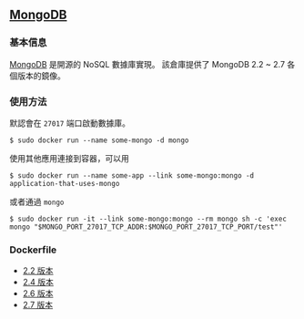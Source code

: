 ## [MongoDB](https://registry.hub.docker.com/_/mongo/)

### 基本信息
[MongoDB](https://en.wikipedia.org/wiki/MongoDB) 是開源的 NoSQL 數據庫實現。
該倉庫提供了 MongoDB 2.2 ~ 2.7 各個版本的鏡像。

### 使用方法
默認會在 `27017` 端口啟動數據庫。
```
$ sudo docker run --name some-mongo -d mongo
```

使用其他應用連接到容器，可以用
```
$ sudo docker run --name some-app --link some-mongo:mongo -d application-that-uses-mongo
```
或者通過 `mongo`
```
$ sudo docker run -it --link some-mongo:mongo --rm mongo sh -c 'exec mongo "$MONGO_PORT_27017_TCP_ADDR:$MONGO_PORT_27017_TCP_PORT/test"'
```

### Dockerfile
* [2.2 版本](https://github.com/docker-library/mongo/blob/77c841472ccb6cc87fea1218269d097405edc6cb/2.2/Dockerfile)
* [2.4 版本](https://github.com/docker-library/mongo/blob/807078cb7b5f0289f6dabf9f6875d5318122bc30/2.4/Dockerfile)
* [2.6 版本](https://github.com/docker-library/mongo/blob/77c841472ccb6cc87fea1218269d097405edc6cb/2.6/Dockerfile)
* [2.7 版本](https://github.com/docker-library/mongo/blob/807078cb7b5f0289f6dabf9f6875d5318122bc30/2.7/Dockerfile)
